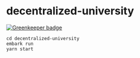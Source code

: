# decentralized-university

[![Greenkeeper badge](https://badges.greenkeeper.io/n1c01a5/decentralized-university.svg)](https://greenkeeper.io/)

```
cd decentralized-university
embark run
yarn start
```